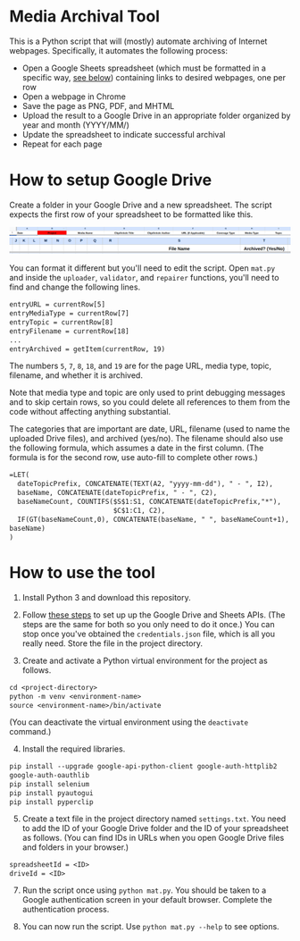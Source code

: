 # Media Archival Tool

This is a Python script that will (mostly) automate archiving of Internet webpages. Specifically, it automates the following process:

- Open a Google Sheets spreadsheet (which must be formatted in a specific way, [see below](#how-to-setup-google-drive)) containing links to desired webpages, one per row
- Open a webpage in Chrome
- Save the page as PNG, PDF, and MHTML
- Upload the result to a Google Drive in an appropriate folder organized by year and month (YYYY/MM/)
- Update the spreadsheet to indicate successful archival
- Repeat for each page

# How to setup Google Drive

Create a folder in your Google Drive and a new spreadsheet. The script expects the first row of your spreadsheet to be formatted like this.

![alt text](assets/sheet1.png)
![alt text](assets/sheet2.png)

You can format it different but you'll need to edit the script. Open `mat.py` and inside the `uploader`, `validator`, and `repairer` functions, you'll need to find and change the following lines.

```
entryURL = currentRow[5]
entryMediaType = currentRow[7]
entryTopic = currentRow[8]
entryFilename = currentRow[18]
...
entryArchived = getItem(currentRow, 19)
```

The numbers `5`, `7`, `8`, `18`, and `19` are for the page URL, media type, topic, filename, and whether it is archived.

Note that media type and topic are only used to print debugging messages and to skip certain rows, so you could delete all references to them from the code without affecting anything substantial.

The categories that are important are date, URL, filename (used to name the uploaded Drive files), and archived (yes/no). The filename should also use the following formula, which assumes a date in the first column. (The formula is for the second row, use auto-fill to complete other rows.)

```
=LET(
  dateTopicPrefix, CONCATENATE(TEXT(A2, "yyyy-mm-dd"), " - ", I2),
  baseName, CONCATENATE(dateTopicPrefix, " - ", C2),
  baseNameCount, COUNTIFS($S$1:S1, CONCATENATE(dateTopicPrefix,"*"),
                          $C$1:C1, C2), 
  IF(GT(baseNameCount,0), CONCATENATE(baseName, " ", baseNameCount+1), baseName)
)
```

# How to use the tool

1. Install Python 3 and download this repository.

2. Follow [these steps](https://developers.google.com/drive/api/quickstart/python) to set up up the Google Drive and Sheets APIs. (The steps are the same for both so you only need to do it once.) You can stop once you've obtained the `credentials.json` file, which is all you really need. Store the file in the project directory.

5. Create and activate a Python virtual environment for the project as follows.

```
cd <project-directory>
python -m venv <environment-name>
source <environment-name>/bin/activate
````

(You can deactivate the virtual environment using the `deactivate` command.)

4. Install the required libraries.

```
pip install --upgrade google-api-python-client google-auth-httplib2 google-auth-oauthlib
pip install selenium
pip install pyautogui
pip install pyperclip
```

5. Create a text file in the project directory named `settings.txt`. You need to add the ID of your Google Drive folder and the ID of your spreadsheet as follows. (You can find IDs in URLs when you open Google Drive files and folders in your browser.)

```
spreadsheetId = <ID>
driveId = <ID>
```

7. Run the script once using `python mat.py`. You should be taken to a Google authentication screen in your default browser. Complete the authentication process.

8. You can now run the script. Use `python mat.py --help` to see options.

